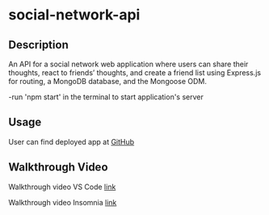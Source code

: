 # social-network-api

## Description

An API for a social network web application where users can share their thoughts, react to friends’ thoughts, and create a friend list using Express.js for routing, a MongoDB database, and the Mongoose ODM.

-run 'npm start' in the terminal to start application's server

## Usage

User can find deployed app at [GitHub](https://github.com/Babylex710/social-network-api)


## Walkthrough Video

Walkthrough video VS Code [link](https://drive.google.com/file/d/1jkBHHji4_DxMV1dkybAKkWU2Tvt5ZeaH/view)

Walkthrough video Insomnia [link](https://drive.google.com/file/d/1jfbNanfJB1cWJvYaB2Ytv9zNHrrOtibG/view)

